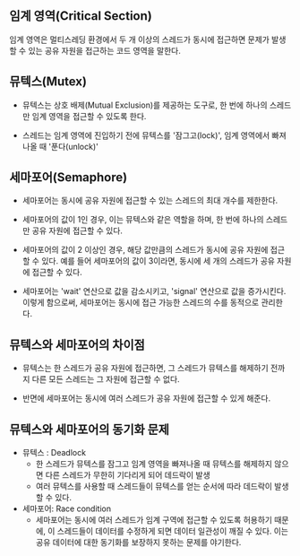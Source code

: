 ## 임계 영역(Critical Section)

임계 영역은 멀티스레딩 환경에서 두 개 이상의 스레드가 동시에 접근하면 문제가 발생할 수 있는 공유 자원을 접근하는 코드 영역을 말한다.

## 뮤텍스(Mutex)

- 뮤텍스는 상호 배제(Mutual Exclusion)를 제공하는 도구로, 한 번에 하나의 스레드만 임계 영역을 접근할 수 있도록 한다.
  
- 스레드는 임계 영역에 진입하기 전에 뮤텍스를 '잠그고(lock)', 임계 영역에서 빠져나올 때 '푼다(unlock)'

## 세마포어(Semaphore)

- 세마포어는 동시에 공유 자원에 접근할 수 있는 스레드의 최대 개수를 제한한다.
  
- 세마포어의 값이 1인 경우, 이는 뮤텍스와 같은 역할을 하며, 한 번에 하나의 스레드만 공유 자원에 접근할 수 있다. 

- 세마포어의 값이 2 이상인 경우, 해당 값만큼의 스레드가 동시에 공유 자원에 접근할 수 있다. 예를 들어 세마포어의 값이 3이라면, 동시에 세 개의 스레드가 공유 자원에 접근할 수 있다.

- 세마포어는 'wait' 연산으로 값을 감소시키고, 'signal' 연산으로 값을 증가시킨다. 이렇게 함으로써, 세마포어는 동시에 접근 가능한 스레드의 수를 동적으로 관리한다.

## 뮤텍스와 세마포어의 차이점

- 뮤텍스는 한 스레드가 공유 자원에 접근하면, 그 스레드가 뮤텍스를 해제하기 전까지 다른 모든 스레드는 그 자원에 접근할 수 없다. 

- 반면에 세마포어는 동시에 여러 스레드가 공유 자원에 접근할 수 있게 해준다.

## 뮤텍스와 세마포어의 동기화 문제

- 뮤텍스 : Deadlock
  - 한 스레드가 뮤텍스를 잠그고 임계 영역을 빠져나올 때 뮤텍스를 해제하지 않으면 다른 스레드가 무한히 기다리게 되어 데드락이 발생
  - 여러 뮤텍스를 사용할 때 스레드들이 뮤텍스를 얻는 순서에 따라 데드락이 발생할 수 있다.
- 세마포어: Race condition
  - 세마포어는 동시에 여러 스레드가 임계 구역에 접근할 수 있도록 허용하기 때문에, 이 스레드들이 데이터를 수정하게 되면 데이터 일관성이 깨질 수 있다. 이는 공유 데이터에 대한 동기화를 보장하지 못하는 문제를 야기한다.
